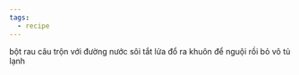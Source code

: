 ```yaml
---
tags:
  - recipe
---
```

bột rau câu trộn với đường
nước sôi tắt lửa đổ ra khuôn
để nguội rồi bỏ vô tủ lạnh